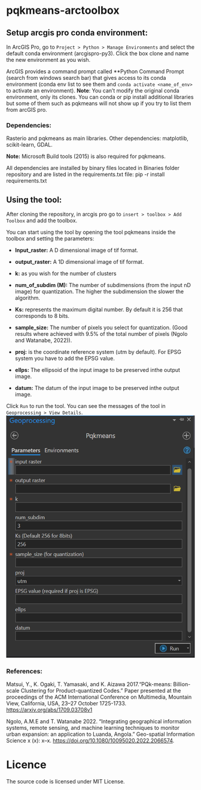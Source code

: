 # pqkmeans-arctoolbox

## Setup arcgis pro conda environment:
In ArcGIS Pro, go to `Project > Python > Manage Environments` and select the default conda environment (arcgispro-py3). Click the box clone and name the new environment as you wish.
 
ArcGIS provides a command prompt called **Python Command Prompt (search from windows search bar) that gives access to its conda environment (conda env list to see them and `conda activate <name_of_env>` to activate an environment).
**Note**: You can’t modify the original conda environment, only its clones. You can conda or pip install additional libraries but some of them such as pqkmeans will not show up if you try to list them from arcGIS pro.
 
### Dependencies:
Rasterio and pqkmeans as main libraries.
Other dependencies:  matplotlib, scikit-learn, GDAL.

**Note:** Microsoft Build tools (2015) is also required for pqkmeans.

All dependencies are installed by binary files located in Binaries folder repository and are listed in the requirements.txt file:
pip -r install requirements.txt
 
## Using the tool:
 
After cloning the repository, in arcgis pro go to `insert > toolbox > Add Toolbox` and add the toolbox.

You can start using the tool by opening the tool pqkmeans inside the toolbox and setting the parameters:

- **Input_raster:** A D dimensional image of tif format.

- **output_raster:** A 1D dimensional image of tif format.

- **k:** as you wish for the number of clusters

- **num_of_subdim (M):**  The  number of subdimensions (from the input nD image) for quantization. The higher the subdimension the slower the algorithm.

- **Ks:**  represents the maximum digital number. By default it is 256 that corresponds to 8 bits.

- **sample_size:** The number of pixels you select for quantization. (Good results where achieved with 9.5% of the total number of pixels (Ngolo and Watanabe, 2022)).

- **proj:** is the coordinate reference system (utm by default). For EPSG system you have to add the EPSG value.

- **ellps:** The ellipsoid of the input image to be preserved inthe output image.

- **datum:** The datum of the input image to be preserved inthe output image.

Click `Run` to run the tool. You can see the messages of the tool in `Geoprocessing > View Details`.
<kbd> <img src="params.png" /> </kbd>

### References:

Matsui, Y., K. Ogaki, T. Yamasaki, and K. Aizawa 2017.“PQk-means: Billion-scale Clustering for Product-quantized Codes.” Paper presented at the proceedings of the ACM International Conference on Multimedia, Mountain View, California, USA, 23–27 October 1725-1733. https://arxiv.org/abs/1709.03708v1
 
Ngolo, A.M.E and T. Watanabe 2022. “Integrating geographical information systems, remote sensing, and machine learning techniques to monitor urban expansion: an application to Luanda, Angola.” Geo-spatial Information
Science x (x): x–x. https://doi.org/10.1080/10095020.2022.2066574.

# Licence
The source code is licensed under MIT License.
